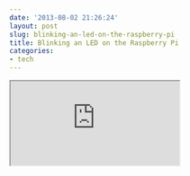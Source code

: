 ```yaml
---
date: '2013-08-02 21:26:24'
layout: post
slug: blinking-an-led-on-the-raspberry-pi
title: Blinking an LED on the Raspberry Pi
categories:
- tech
---
```


<iframe class="youtube" src="http://www.youtube.com/embed/v4TDU3WMgs4"></iframe>
